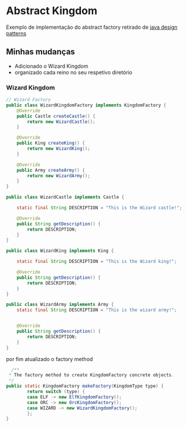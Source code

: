 # Abstract Kingdom

Exemplo de implementação do abstract factory retirado
de [java design patterns]( https://github.com/iluwatar/java-design-patterns/tree/master/abstract-factory)

## Minhas mudanças

- Adicionado o Wizard Kingdom
- organizado cada reino no seu respetivo diretório

### Wizard Kingdom

```java
// Wizard Factory
public class WizardKingdomFactory implements KingdomFactory {
    @Override
    public Castle createCastle() {
        return new WizardCastle();
    }

    @Override
    public King createKing() {
        return new WizardKing();
    }

    @Override
    public Army createArmy() {
        return new WizardArmy();
    }
}

```

```java
public class WizardCastle implements Castle {

    static final String DESCRIPTION = "This is the Wizard castle!";

    @Override
    public String getDescription() {
        return DESCRIPTION;
    }
}
```

```java
public class WizardKing implements King {

    static final String DESCRIPTION = "This is the Wizard king!";

    @Override
    public String getDescription() {
        return DESCRIPTION;
    }
}

```

```java
public class WizardArmy implements Army {
    static final String DESCRIPTION = "This is the wizard army!";


    @Override
    public String getDescription() {
        return DESCRIPTION;
    }
}
```

por fim atualizado o factory method

```java
  /**
 * The factory method to create KingdomFactory concrete objects.
 */
public static KingdomFactory makeFactory(KingdomType type) {
        return switch (type) {
        case ELF -> new ElfKingdomFactory();
        case ORC -> new OrcKingdomFactory();
        case WIZARD -> new WizardKingdomFactory();
        };
}
```


